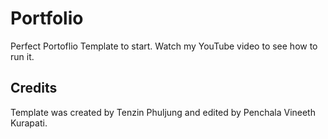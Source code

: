 # Portfolio 
Perfect Portoflio Template to start.
Watch my YouTube video to see how to run it.
## Credits
Template was created by Tenzin Phuljung and edited by Penchala Vineeth Kurapati.